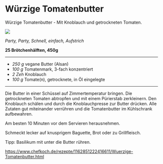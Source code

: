 # Würzige Tomatenbutter

Würzige Tomatenbutter - Mit Knoblauch und getrockneten Tomaten. 

<img src="https://img.chefkoch-cdn.de/rezepte/1162851222416611/bilder/758035/crop-552x552/wuerzige-tomatenbutter.jpg" />

*Party, Party, Schnell, einfach, Aufstrich*

**25 Brötchenhälften, 450g**

---

- *250 g* vegane Butter (Alsan)
- *100 g* Tomatenmark, 3-fach konzentriert
- *2 Zeh* Knoblauch
- *100 g* Tomate(n), getrocknete, in Öl eingelegte

---

Die Butter in einer Schüssel auf Zimmertemperatur bringen. Die getrockneten Tomaten abtropfen und mit einem Pürierstab zerkleinern. Den Knoblauch schälen und durch die Knoblauchpresse zur Butter drücken. Alle Zutaten gut miteinander verrühren und die Tomatenbutter im Kühlschrank aufbewahren.

Am besten 10 Minuten vor dem Servieren herausnehmen.

Schmeckt lecker auf knusprigem Baguette, Brot oder zu Grillfleisch.

Tipp: Basilikum mit unter die Butter rühren.

https://www.chefkoch.de/rezepte/1162851222416611/Wuerzige-Tomatenbutter.html